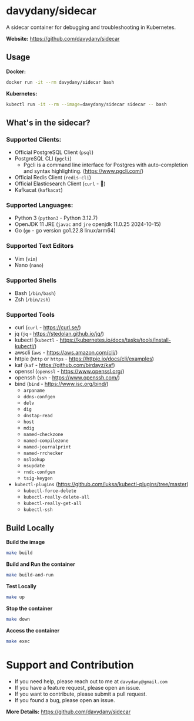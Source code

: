 # davydany/sidecar

A sidecar container for debugging and troubleshooting in Kubernetes.

**Website:** https://github.com/davydany/sidecar

## Usage

**Docker:**

```bash
docker run -it --rm davydany/sidecar bash
```

**Kubernetes:**

```bash
kubectl run -it --rm --image=davydany/sidecar sidecar -- bash
```

## What's in the sidecar?
### Supported Clients:
* Official PostgreSQL Client (`psql`)
* PostgreSQL CLI (`pgcli`)
  - Pgcli is a command line interface for Postgres with auto-completion and syntax highlighting. (https://www.pgcli.com/)
* Official Redis Client (`redis-cli`)
* Official Elasticsearch Client (`curl` - 😬)
* Kafkacat (`kafkacat`)

### Supported Languages:
* Python 3 (`python3` - Python 3.12.7)
* OpenJDK 11 JRE (`javac` and `jre` openjdk 11.0.25 2024-10-15)
* Go (`go` - go version go1.22.8 linux/arm64)

### Supported Text Editors
* Vim (`vim`)
* Nano (`nano`)

### Supported Shells
* Bash (`/bin/bash`)
* Zsh (`/bin/zsh`)

### Supported Tools
* curl (`curl` - https://curl.se/)
* jq (`jq` - https://stedolan.github.io/jq/)
* kubectl (`kubectl` - https://kubernetes.io/docs/tasks/tools/install-kubectl/)
* awscli (`aws` - https://aws.amazon.com/cli/)
* httpie (`http` or `https` - https://httpie.io/docs/cli/examples)
* kaf (`kaf` - https://github.com/birdayz/kaf)
* openssl (`openssl` - https://www.openssl.org/)
* openssh (`ssh` - https://www.openssh.com/)
* bind (`bind` - https://www.isc.org/bind/)
  - `arpaname`
  - `ddns-confgen`
  - `delv`
  - `dig`
  - `dnstap-read`
  - `host`
  - `mdig`
  - `named-checkzone`
  - `named-compilezone`
  - `named-journalprint`
  - `named-rrchecker`
  - `nslookup`
  - `nsupdate`
  - `rndc-confgen`
  - `tsig-keygen`
* `kubectl-plugins` (https://github.com/luksa/kubectl-plugins/tree/master)
  - `kubectl-force-delete`
  - `kubectl-really-delete-all`
  - `kubectl-really-get-all`
  - `kubectl-ssh`


## Build Locally

**Build the image**

```bash
make build
```

**Build and Run the container**

```bash
make build-and-run
```

**Test Locally**

```bash
make up
```

**Stop the container**

```bash
make down
```

**Access the container**

```bash
make exec
```

# Support and Contribution

* If you need help, please reach out to me at `davydany@gmail.com`
* If you have a feature request, please open an issue.
* If you want to contribute, please submit a pull request.
* If you found a bug, please open an issue.

**More Details:** https://github.com/davydany/sidecar
